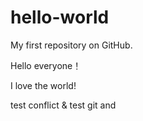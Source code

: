 # hello-world
My first repository on GitHub.

Hello everyone！

I love the world!

test conflict & test git and